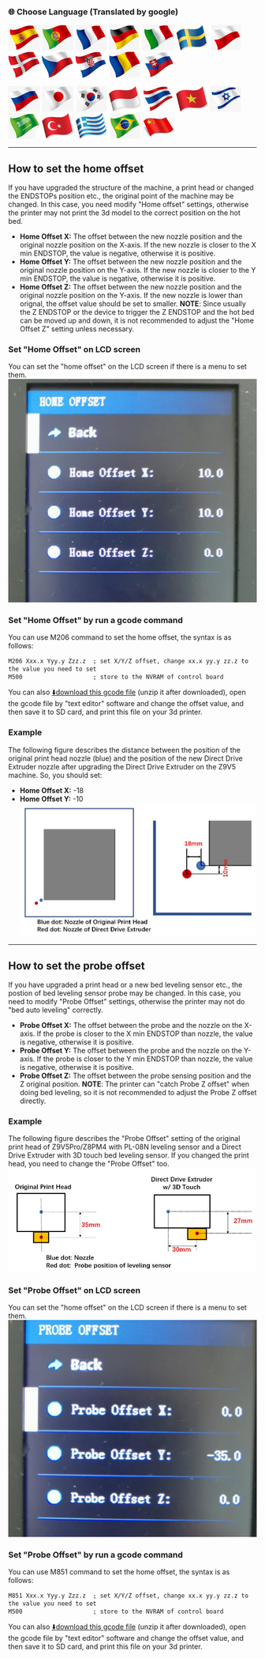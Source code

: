 ### :globe_with_meridians: Choose Language (Translated by google)
[![](../lanpic/ES.png)](https://github-com.translate.goog/ZONESTAR3D/Document-and-User-Guide/tree/master/common/set_offset.md?_x_tr_sl=en&_x_tr_tl=es)
[![](../lanpic/PT.png)](https://github-com.translate.goog/ZONESTAR3D/Document-and-User-Guide/tree/master/common/set_offset.md?_x_tr_sl=en&_x_tr_tl=pt)
[![](../lanpic/FR.png)](https://github-com.translate.goog/ZONESTAR3D/Document-and-User-Guide/tree/master/common/set_offset.md?_x_tr_sl=en&_x_tr_tl=fr)
[![](../lanpic/DE.png)](https://github-com.translate.goog/ZONESTAR3D/Document-and-User-Guide/tree/master/common/set_offset.md?_x_tr_sl=en&_x_tr_tl=de)
[![](../lanpic/IT.png)](https://github-com.translate.goog/ZONESTAR3D/Document-and-User-Guide/tree/master/common/set_offset.md?_x_tr_sl=en&_x_tr_tl=it)
[![](../lanpic/SW.png)](https://github-com.translate.goog/ZONESTAR3D/Document-and-User-Guide/tree/master/common/set_offset.md?_x_tr_sl=en&_x_tr_tl=sv)
[![](../lanpic/PL.png)](https://github-com.translate.goog/ZONESTAR3D/Document-and-User-Guide/tree/master/common/set_offset.md?_x_tr_sl=en&_x_tr_tl=pl)
[![](../lanpic/DK.png)](https://github-com.translate.goog/ZONESTAR3D/Document-and-User-Guide/tree/master/common/set_offset.md?_x_tr_sl=en&_x_tr_tl=da)
[![](../lanpic/CZ.png)](https://github-com.translate.goog/ZONESTAR3D/Document-and-User-Guide/tree/master/common/set_offset.md?_x_tr_sl=en&_x_tr_tl=cs)
[![](../lanpic/HR.png)](https://github-com.translate.goog/ZONESTAR3D/Document-and-User-Guide/tree/master/common/set_offset.md?_x_tr_sl=en&_x_tr_tl=hr)
[![](../lanpic/RO.png)](https://github-com.translate.goog/ZONESTAR3D/Document-and-User-Guide/tree/master/common/set_offset.md?_x_tr_sl=en&_x_tr_tl=ro)
[![](../lanpic/SK.png)](https://github-com.translate.goog/ZONESTAR3D/Document-and-User-Guide/tree/master/common/set_offset.md?_x_tr_sl=en&_x_tr_tl=sk)

[![](../lanpic/RU.png)](https://github-com.translate.goog/ZONESTAR3D/Document-and-User-Guide/tree/master/common/set_offset.md?_x_tr_sl=en&_x_tr_tl=ru)
[![](../lanpic/JP.png)](https://github-com.translate.goog/ZONESTAR3D/Document-and-User-Guide/tree/master/common/set_offset.md?_x_tr_sl=en&_x_tr_tl=ja)
[![](../lanpic/KR.png)](https://github-com.translate.goog/ZONESTAR3D/Document-and-User-Guide/tree/master/common/set_offset.md?_x_tr_sl=en&_x_tr_tl=ko)
[![](../lanpic/ID.png)](https://github-com.translate.goog/ZONESTAR3D/Document-and-User-Guide/tree/master/common/set_offset.md?_x_tr_sl=en&_x_tr_tl=id)
[![](../lanpic/TH.png)](https://github-com.translate.goog/ZONESTAR3D/Document-and-User-Guide/tree/master/common/set_offset.md?_x_tr_sl=en&_x_tr_tl=th)
[![](../lanpic/VN.png)](https://github-com.translate.goog/ZONESTAR3D/Document-and-User-Guide/tree/master/common/set_offset.md?_x_tr_sl=en&_x_tr_tl=vi)
[![](../lanpic/IL.png)](https://github-com.translate.goog/ZONESTAR3D/Document-and-User-Guide/tree/master/common/set_offset.md?_x_tr_sl=en&_x_tr_tl=iw)
[![](../lanpic/SA.png)](https://github-com.translate.goog/ZONESTAR3D/Document-and-User-Guide/tree/master/common/set_offset.md?_x_tr_sl=en&_x_tr_tl=ar)
[![](../lanpic/TR.png)](https://github-com.translate.goog/ZONESTAR3D/Document-and-User-Guide/tree/master/common/set_offset.md?_x_tr_sl=en&_x_tr_tl=tr)
[![](../lanpic/GR.png)](https://github-com.translate.goog/ZONESTAR3D/Document-and-User-Guide/tree/master/common/set_offset.md?_x_tr_sl=en&_x_tr_tl=el)
[![](../lanpic/BR.png)](https://github-com.translate.goog/ZONESTAR3D/Document-and-User-Guide/tree/master/common/set_offset.md?_x_tr_sl=en&_x_tr_tl=pt)
[![](../lanpic/CN.png)](https://github-com.translate.goog/ZONESTAR3D/Document-and-User-Guide/tree/master/common/set_offset.md?_x_tr_sl=en&_x_tr_tl=zh-CN)


-----
## How to set the home offset
If you have upgraded the structure of the machine, a print head or changed the ENDSTOPs position etc., the original point of the machine may be changed. In this case, you need modify "Home offset" settings, otherwise the printer may not print the 3d model to the correct position on the hot bed.
- **Home Offset X:** The offset between the new nozzle position and the original nozzle position on the X-axis. If the new nozzle is closer to the X min ENDSTOP, the value is negative, otherwise it is positive.
- **Home Offset Y:** The offset between the new nozzle position and the original nozzle position on the Y-axis. If the new nozzle is closer to the Y min ENDSTOP, the value is negative, otherwise it is positive.    
- **Home Offset Z:** The offset between the new nozzle position and the original nozzle position on the Y-axis. If the new nozzle is lower than orignal, the offset value should be set to smaller. **NOTE**: Since usually the Z ENDSTOP or the device to trigger the Z ENDSTOP and the hot bed can be moved up and down, it is not recommended to adjust the "Home Offset Z" setting unless necessary.
### Set "Home Offset" on LCD screen
You can set the "home offset" on the LCD screen if there is a menu to set them.     
![](./offset/home_offset_menu.jpg)
### Set "Home Offset" by run a gcode command
You can use M206 command to set the home offset, the syntax is as follows: 
>
    M206 Xxx.x Yyy.y Zzz.z  ; set X/Y/Z offset, change xx.x yy.y zz.z to the value you need to set
    M500                    ; store to the NVRAM of control board

You can also [:arrow_down:download this gcode file](./offset/M206.zip) (unzip it after downloaded), open the gcode file by "text editor" software and change the offset value, and then save it to SD card, and print this file on your 3d printer.

### Example
The following figure describes the distance between the position of the original print head nozzle (blue) and the position of the new Direct Drive Extruder nozzle after upgrading the Direct Drive Extruder on the Z9V5 machine. So, you should set:
- **Home Offset X:** -18 
- **Home Offset Y:** -10
![](./offset/homeoffset.jpg)

-----
## How to set the probe offset 
If you have upgraded a print head or a new bed leveling sensor etc., the postion of bed leveling sensor probe may be changed. In this case, you need to modify "Probe Offset" settings, otherwise the printer may not do "bed auto leveling" correctly. 
- **Probe Offset X:** The offset between the probe and the nozzle on the X-axis. If the probe is closer to the X min ENDSTOP than nozzle, the value is negative, otherwise it is positive.
- **Probe Offset Y:** The offset between the probe and the nozzle on the Y-axis. If the probe is closer to the Y min ENDSTOP than nozzle, the value is negative, otherwise it is positive.    
- **Probe Offset Z:** The offset between the probe sensing position and the Z original position. **NOTE**: The printer can "catch Probe Z offset" when doing bed leveling, so it is not recommended to adjust the Probe Z offset directly.
### Example
The following figure describes the "Probe Offset" setting of the original print head of Z9V5Pro/Z8PM4 with PL-08N leveling sensor and a Direct Drive Extruder with 3D touch bed leveling sensor. If you changed the print head, you need to change the "Probe Offset" too.     
![](./offset/probeoffset.jpg)
### Set "Probe Offset" on LCD screen
You can set the "home offset" on the LCD screen if there is a menu to set them.
![](./offset/probe_offset_menu.jpg)
### Set "Probe Offset" by run a gcode command
You can use M851 command to set the home offset, the syntax is as follows: 
>
    M851 Xxx.x Yyy.y Zzz.z  ; set X/Y/Z offset, change xx.x yy.y zz.z to the value you need to set
    M500                    ; store to the NVRAM of control board

You can also [:arrow_down:download this gcode file](./offset/M851.zip) (unzip it after downloaded), open the gcode file by "text editor" software and change the offset value, and then save it to SD card, and print this file on your 3d printer.
